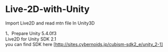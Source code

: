 # Live-2D-with-Unity
Import Live2D and read mtn file In Unity3D

1、Prepare
Unity 5.4.0f3<br />
Live2D for Unity SDK 2.1<br />
you can find SDK here [http://sites.cybernoids.jp/cubism-sdk2_e/unity_2-1]
